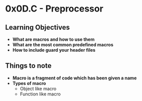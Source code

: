 # 0x0D.C - Preprocessor

## Learning Objectives
* **What are macros and how to use them**
* **What are the most common predefined macros**
* **How to include guard your header files**

## Things to note
* **Macro is a fragment of code which has been given a name**
* **Types of macro**
    - Object like macro
    - Function like macro
